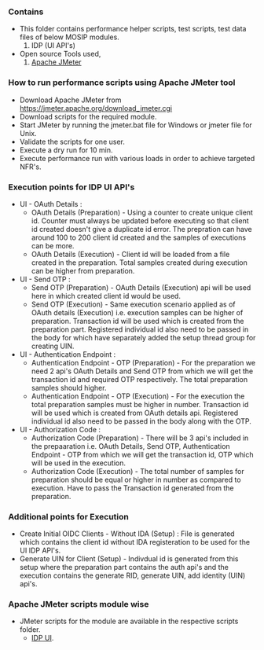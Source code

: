 ### Contains
* This folder contains performance helper scripts, test scripts, test data files of below MOSIP modules.
    1. IDP (UI API's)
* Open source Tools used,
    1. [Apache JMeter](https://jmeter.apache.org/)

### How to run performance scripts using Apache JMeter tool
* Download Apache JMeter from https://jmeter.apache.org/download_jmeter.cgi
* Download scripts for the required module.
* Start JMeter by running the jmeter.bat file for Windows or jmeter file for Unix. 
* Validate the scripts for one user.
* Execute a dry run for 10 min.
* Execute performance run with various loads in order to achieve targeted NFR's.

### Execution points for IDP UI API's
*  UI - OAuth Details : 
   * OAuth Details (Preparation) - Using a counter to create unique client id. Counter must always be updated before executing so that client id created doesn't give a duplicate id error.  The prepration can have around 100 to 200 client id created and the samples of executions can be more.
   * OAuth Details (Execution) - Client id will be loaded from a file created in the preparation. Total samples created during execution can be higher from preparation.
*  UI - Send OTP :
   * Send OTP (Preparation) - OAuth Details (Execution) api will be used here in which created client id would be used.
   * Send OTP (Execution) - Same execution scenario applied as of OAuth details (Execution) i.e. execution samples can be higher of preparation. Transaction id will be used which is created from the preparation part. Registered individual id also need to be passed in the body for which have separately added the setup thread group for creating UIN.
*  UI - Authentication Endpoint :
   * Authentication Endpoint - OTP (Preparation) - For the preparation we need 2 api's OAuth Details and Send OTP from which we will get the transaction id and required OTP respectively. The total preparation samples should higher.
   * Authentication Endpoint - OTP (Execution) - For the execution the total preparation samples must be higher in number. Transaction id will be used which is created from OAuth details api. Registered individual id also need to be passed in the body along with the OTP.
*  UI - Authorization Code : 
   * Authorization Code (Preparation) - There will be 3 api's included in the prepaaration i.e. OAuth Details, Send OTP, Authentication Endpoint - OTP from which we will get the transaction id, OTP which will be used in the execution.
   * Authorization Code (Execution) - The total number of samples for preparation should be equal or higher in number as compared to execution. Have to pass the Transaction id generated from the preparation.

### Additional points for Execution 
* Create Initial OIDC Clients - Without IDA (Setup) : File is generated which contains the client id without IDA registeration to be used for the UI IDP API's.
* Generate UIN for Client (Setup) - Indivdual id is generated from this setup where the preparation part contains the auth api's and the execution contains the generate RID, generate UIN, add identity (UIN) api's.


### Apache JMeter scripts module wise
* JMeter scripts for the module are available in the respective scripts folder.
	* [IDP UI](https://github.com/mosip/mosip-performance-tests-mt/tree/develop/IDP/scripts).
	

